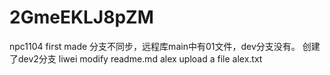 # 2GmeEKLJ8pZM
npc1104
first made
分支不同步，远程库main中有01文件，dev分支没有。
创建了dev2分支
liwei modify readme.md
alex upload a file alex.txt
